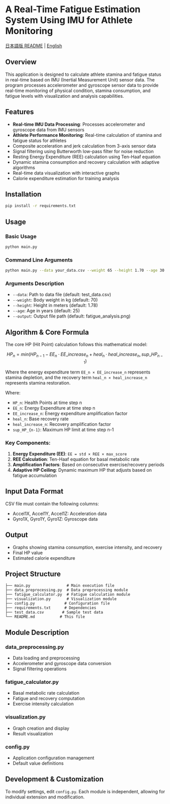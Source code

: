 # A Real-Time Fatigue Estimation System Using IMU for Athlete Monitoring

[日本語版 README](README_ja.md) | [English](README.md)

## Overview
This application is designed to calculate athlete stamina and fatigue status in real-time based on IMU (Inertial Measurement Unit) sensor data. The program processes accelerometer and gyroscope sensor data to provide real-time monitoring of physical condition, stamina consumption, and fatigue levels with visualization and analysis capabilities.

## Features
- **Real-time IMU Data Processing**: Processes accelerometer and gyroscope data from IMU sensors
- **Athlete Performance Monitoring**: Real-time calculation of stamina and fatigue status for athletes
- Composite acceleration and jerk calculation from 3-axis sensor data
- Signal filtering using Butterworth low-pass filter for noise reduction
- Resting Energy Expenditure (REE) calculation using Ten-Haaf equation
- Dynamic stamina consumption and recovery calculation with adaptive algorithms
- Real-time data visualization with interactive graphs
- Calorie expenditure estimation for training analysis

## Installation
```bash
pip install -r requirements.txt
```

## Usage

### Basic Usage
```bash
python main.py
```

### Command Line Arguments
```bash
python main.py --data your_data.csv --weight 65 --height 1.70 --age 30 --output result.png
```

### Arguments Description
- `--data`: Path to data file (default: test_data.csv)
- `--weight`: Body weight in kg (default: 70)
- `--height`: Height in meters (default: 1.78)
- `--age`: Age in years (default: 25)
- `--output`: Output file path (default: fatigue_analysis.png)

## Algorithm & Core Formula

The core HP (Hit Point) calculation follows this mathematical model:

```math
HP_n = min(HP_{n-1} - EE_n \cdot{EE\_increase}_n + heal_n \cdot {heal\_increase}_n, {sup\_{HP}}_{n-1})
```

Where the energy expenditure term `EE_n × EE_increase_n` represents stamina depletion, and the recovery term `heal_n × heal_increase_n` represents stamina restoration.

Where:
- `HP_n`: Health Points at time step n
- `EE_n`: Energy Expenditure at time step n
- `EE_increase_n`: Energy expenditure amplification factor
- `heal_n`: Base recovery rate
- `heal_increase_n`: Recovery amplification factor
- `sup_HP_{n-1}`: Maximum HP limit at time step n-1

### Key Components:
1. **Energy Expenditure (EE)**: `EE = std × REE × max_score`
2. **REE Calculation**: Ten-Haaf equation for basal metabolic rate
3. **Amplification Factors**: Based on consecutive exercise/recovery periods
4. **Adaptive HP Ceiling**: Dynamic maximum HP that adjusts based on fatigue accumulation

## Input Data Format
CSV file must contain the following columns:
- Accel1X, Accel1Y, Accel1Z: Acceleration data
- Gyro1X, Gyro1Y, Gyro1Z: Gyroscope data

## Output
- Graphs showing stamina consumption, exercise intensity, and recovery
- Final HP value
- Estimated calorie expenditure

## Project Structure
```
├── main.py                # Main execution file
├── data_preprocessing.py  # Data preprocessing module
├── fatigue_calculator.py  # Fatigue calculation module
├── visualization.py       # Visualization module
├── config.py             # Configuration file
├── requirements.txt      # Dependencies
├── test_data.csv        # Sample test data
└── README.md           # This file
```

## Module Description

### data_preprocessing.py
- Data loading and preprocessing
- Accelerometer and gyroscope data conversion
- Signal filtering operations

### fatigue_calculator.py
- Basal metabolic rate calculation
- Fatigue and recovery computation
- Exercise intensity calculation

### visualization.py
- Graph creation and display
- Result visualization

### config.py
- Application configuration management
- Default value definitions

## Development & Customization
To modify settings, edit `config.py`. Each module is independent, allowing for individual extension and modification.